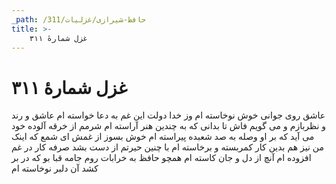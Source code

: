 ```yaml
---
_path: /حافظ-شیرازی/غزلیات/311
title: >-
    غزل شمارهٔ ۳۱۱
---
```

# غزل شمارهٔ ۳۱۱

عاشق روی جوانی خوش نوخاسته ام
وز خدا دولت این غم به دعا خواسته ام
عاشق و رند و نظربازم و می گویم فاش
تا بدانی که به چندین هنر آراسته ام
شرمم از خرقه آلوده خود می آید
که بر او وصله به صد شعبده پیراسته ام
خوش بسوز از غمش ای شمع که اینک من نیز
هم بدین کار کمربسته و برخاسته ام
با چنین حیرتم از دست بشد صرفه کار
در غم افزوده ام آنچ از دل و جان کاسته ام
همچو حافظ به خرابات روم جامه قبا
بو که در بر کشد آن دلبر نوخاسته ام
